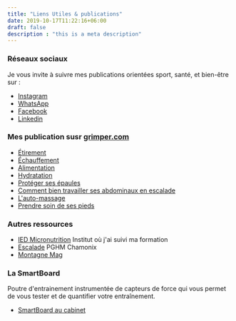 ```yaml
---
title: "Liens Utiles & publications"
date: 2019-10-17T11:22:16+06:00
draft: false
description : "this is a meta description"
---
```



### Réseaux sociaux

Je vous invite à suivre mes publications orientées sport, santé, et bien-être sur :

- [Instagram](https://www.instagram.com/aurelie.dutertre/?hl=fr)
- [WhatsApp](https://wa.me/qr/DQO2MFZ6HGSTI1)
- [Facebook](https://www.facebook.com/Aur%C3%A9lie-Dutertre-770845799602414/)
- [Linkedin](https://www.linkedin.com/in/aurelie-dutertre-10435128/)


### Mes publication susr [grimper.com](grimper.com)

- [Étirement ](https://www.grimper.com/kine-faut-il-vraiment-etirer-escalade)
- [Échauffement](https://www.grimper.com/kine-faut-il-echauffer-escalade)
- [Alimentation](https://www.grimper.com/kine-comment-bien-alimenter-escalade)
- [Hydratation](https://www.grimper.com/kine-comment-bien-hydrater-escalade)
- [Protéger ses épaules](https://www.grimper.com/kine-proteger-epaules-escalade)
- [Comment bien travailler ses abdominaux en escalade](https://www.grimper.com/kine-comment-bien-travailler-abdos)
- [L'auto-massage](https://www.grimper.com/kine-automassage-escalade)
- [Prendre soin de ses pieds](https://www.grimper.com/kine-prendre-soin-pieds-mieux-grimper)


### Autres ressources

- [IED Micronutrition](https://www.iedm.asso.fr/product-category/micronutrition/) Institut où j'ai suivi ma formation
- [Escalade](http://www.pghm-chamonix.com/wp-content/uploads/2015/12/Article-secouristes-en-montagne1.pdf) PGHM Chamonix
- [Montagne Mag](https://www.montagnes-magazine.com/mag-montagnes-magazine-416-mai-2015)


### La SmartBoard

Poutre d'entrainement instrumentée de capteurs de force qui vous permet de vous tester et de quantifier votre entraînement.

- [SmartBoard au cabinet](https://www.smartboard-climbing.com/)

